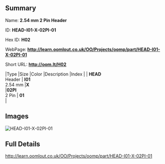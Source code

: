 

## Summary
 
Name: __2.54 mm 2 Pin Header__

ID: __HEAD-I01-X-02PI-01__

Hex ID: __H02__

WebPage: __http://learn.oomlout.co.uk/OO/Projects/oomp/part/HEAD-I01-X-02PI-01__

Short URL: __http://oom.lt/H02__


|Type   |Size   |Color   |Description   |Index   |
| __HEAD__ <br>Header  | __I01__<br>2.54 mm   |__X__<br>    |__02PI__<br>2 Pin    | __01__<br>  |


## Images
![HEAD-I01-X-02PI-01](http://oomlout.com/oomp-gen/parts/HEAD-I01-X-02PI-01/HEAD-I01-X-02PI-01_420.jpg)

## Full Details

 http://learn.oomlout.co.uk/OO/Projects/oomp/part/HEAD-I01-X-02PI-01

